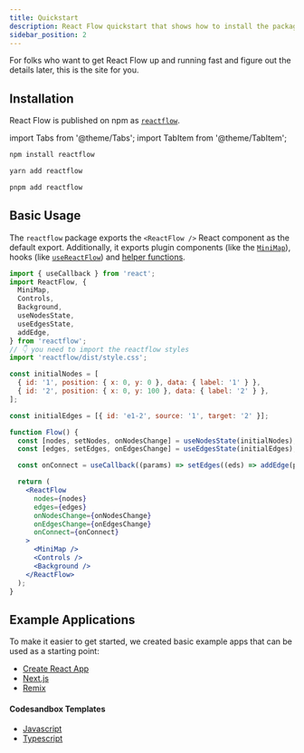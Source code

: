 ```yaml
---
title: Quickstart
description: React Flow quickstart that shows how to install the package, use it and where to find example apps
sidebar_position: 2
---
```


For folks who want to get React Flow up and running fast and figure out the details later, this is the site for you.

## Installation

React Flow is published on npm as [`reactflow`](https://npmjs.com/package/reactflow).

import Tabs from '@theme/Tabs';
import TabItem from '@theme/TabItem';

<Tabs>
  <TabItem value="npm" label="npm" default>

```bash
npm install reactflow
```

  </TabItem>
  <TabItem value="yarn" label="yarn">

```bash
yarn add reactflow
```

  </TabItem>
  <TabItem value="pnpm" label="pnpm">

```bash
pnpm add reactflow
```

  </TabItem>
</Tabs>

## Basic Usage

The `reactflow` package exports the `<ReactFlow />` React component as the default export. Additionally, it exports plugin components (like the [`MiniMap`](/docs/api/plugin-components/minimap)), hooks (like [`useReactFlow`](/docs/api/hooks/use-react-flow)) and [helper functions](/docs/api/graph-util-functions).

```jsx
import { useCallback } from 'react';
import ReactFlow, {
  MiniMap,
  Controls,
  Background,
  useNodesState,
  useEdgesState,
  addEdge,
} from 'reactflow';
// 👇 you need to import the reactflow styles
import 'reactflow/dist/style.css';

const initialNodes = [
  { id: '1', position: { x: 0, y: 0 }, data: { label: '1' } },
  { id: '2', position: { x: 0, y: 100 }, data: { label: '2' } },
];

const initialEdges = [{ id: 'e1-2', source: '1', target: '2' }];

function Flow() {
  const [nodes, setNodes, onNodesChange] = useNodesState(initialNodes);
  const [edges, setEdges, onEdgesChange] = useEdgesState(initialEdges);

  const onConnect = useCallback((params) => setEdges((eds) => addEdge(params, eds)), [setEdges]);

  return (
    <ReactFlow
      nodes={nodes}
      edges={edges}
      onNodesChange={onNodesChange}
      onEdgesChange={onEdgesChange}
      onConnect={onConnect}
    >
      <MiniMap />
      <Controls />
      <Background />
    </ReactFlow>
  );
}
```

## Example Applications

To make it easier to get started, we created basic example apps that can be used as a starting point:

- [Create React App](https://github.com/wbkd/react-flow-example-apps/tree/main/reactflow-create-react-app)
- [Next.js](https://github.com/wbkd/react-flow-example-apps/tree/main/reactflow-nextjs)
- [Remix](https://github.com/wbkd/react-flow-example-apps/tree/main/reactflow-remix)

#### Codesandbox Templates

- [Javascript](https://codesandbox.io/s/react-flow-starter-ou8or)
- [Typescript](https://codesandbox.io/s/react-flow-starter-typescript-j8lkh)
